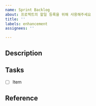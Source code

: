 ```yaml
---
name: Sprint Backlog
about: 프로젝트의 할일 등록을 위해 사용해주세요
title: ''
labels: enhancement
assignees: ''

---
```


## Description

## Tasks

- [ ] Item

## Reference
